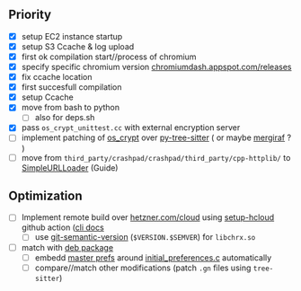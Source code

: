 ## Priority
- [x] setup EC2 instance startup
- [x] setup S3 Ccache & log upload
- [x] first ok compilation start//process of chromium
- [x] specify specific chromium version [chromiumdash.appspot.com/releases](https://chromiumdash.appspot.com/releases?platform=Linux)
- [x] fix ccache location
- [x] first succesfull compilation
- [x] setup Ccache
- [x] move from bash to python
  - [ ] also for deps.sh
- [x] pass `os_crypt_unittest.cc` with external encryption server
- [ ] implement patching of [os_crypt](https://source.chromium.org/search?q=(EncryptString%20OR%20DecryptString)%20AND%20file:os_crypt_%20-unittest%20-browsertest&ss=chromium%2Fchromium%2Fsrc) over [py-tree-sitter](https://github.com/tree-sitter/py-tree-sitter) ( or maybe [mergiraf](https://mergiraf.org/) ? )
- [ ] move from `third_party/crashpad/crashpad/third_party/cpp-httplib/` to [SimpleURLLoader](https://github.com/brave/brave-browser/wiki/Simple-Guide-to-SimpleURLLoader) (Guide)

## Optimization
- [ ] Implement remote build over [hetzner.com/cloud](https://www.hetzner.com/cloud/) using [setup-hcloud](https://github.com/hetznercloud/setup-hcloud) github action ([cli docs](https://github.com/hetznercloud/cli)
  - [ ] use [git-semantic-version](https://github.com/marketplace/actions/git-semantic-version) (`$VERSION.$SEMVER`) for `libchrx.so`
- [ ] match with [deb package](https://salsa.debian.org/chromium-team/chromium/-/tree/master/debian)
    - [ ] embedd 
    [master prefs](https://salsa.debian.org/chromium-team/chromium/-/blob/master/debian/etc/master_preferences) around [initial_preferences.c](https://source.chromium.org/chromium/chromium/src/+/main:chrome/installer/util/initial_preferences.cc;drc=9be37efad6ba9af197f8cc22921f63a229a3a840;l=188) automatically
    - [ ] compare//match other modifications (patch `.gn` files using `tree-sitter`)
